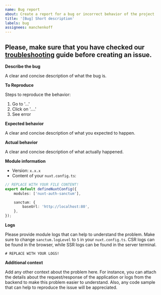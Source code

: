 ```yaml
---
name: Bug report
about: Create a report for a bug or incorrect behavior of the project
title: '[Bug] Short description'
labels: bug
assignees: manchenkoff
---
```


## Please, make sure that you have checked our [troubleshooting](https://manchenkoff.gitbook.io/nuxt-auth-sanctum/advanced/troubleshooting) guide before creating an issue.

**Describe the bug**

A clear and concise description of what the bug is.

**To Reproduce**

Steps to reproduce the behavior:

1. Go to '...'
2. Click on '....'
3. See error

**Expected behavior**

A clear and concise description of what you expected to happen.

**Actual behavior**

A clear and concise description of what actually happened.

**Module information**

-   Version: `x.x.x`
-   Content of your `nuxt.config.ts`:

```typescript
// REPLACE WITH YOUR FILE CONTENT!
export default defineNuxtConfig({
    modules: ['nuxt-auth-sanctum'],

    sanctum: {
        baseUrl: 'http://localhost:80',
    },
});
```

**Logs**

Please provide module logs that can help to understand the problem. 
Make sure to change `sanctum.logLevel` to `5` in your `nuxt.config.ts`. 
CSR logs can be found in the browser, while SSR logs can be found in the server terminal.

```log
# REPLACE WITH YOUR LOGS!
```

**Additional context**

Add any other context about the problem here. 
For instance, you can attach the details about the request/response of the application or logs from the backend to make this problem easier to understand. 
Also, any code sample that can help to reproduce the issue will be appreciated.
